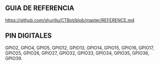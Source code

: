 ## GUIA DE REFERENCIA 

https://github.com/shurillu/CTBot/blob/master/REFERENCE.md

## PIN DIGITALES

GPIO2, GPIO4, GPIO5, GPIO12, GPIO13, GPIO14, GPIO15, GPIO16, GPIO17, GPIO25, GPIO26, GPIO27, GPIO32, GPIO33, GPIO34, GPIO35, GPIO36, GPIO39.
